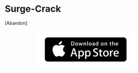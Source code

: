 # Surge-Crack
[Abandon]
<p align="center">
  <a href="https://apps.apple.com/app/surge-4/id1442620678">
    <img src="./images/Download_on_the_App_Store_Badge.png" />
  </a>
</p>
